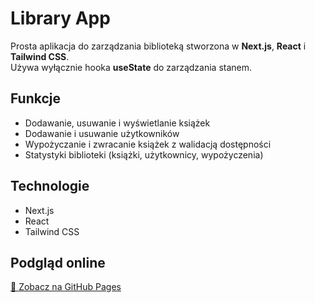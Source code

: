 # Library App

Prosta aplikacja do zarządzania biblioteką stworzona w **Next.js**, **React** i **Tailwind CSS**.  
Używa wyłącznie hooka **useState** do zarządzania stanem.

## Funkcje
- Dodawanie, usuwanie i wyświetlanie książek  
- Dodawanie i usuwanie użytkowników  
- Wypożyczanie i zwracanie książek z walidacją dostępności  
- Statystyki biblioteki (książki, użytkownicy, wypożyczenia)

## Technologie
- Next.js
- React
- Tailwind CSS

## Podgląd online
[🔗 Zobacz na GitHub Pages](https://tfn.github.io/05-library-app/library-app)
